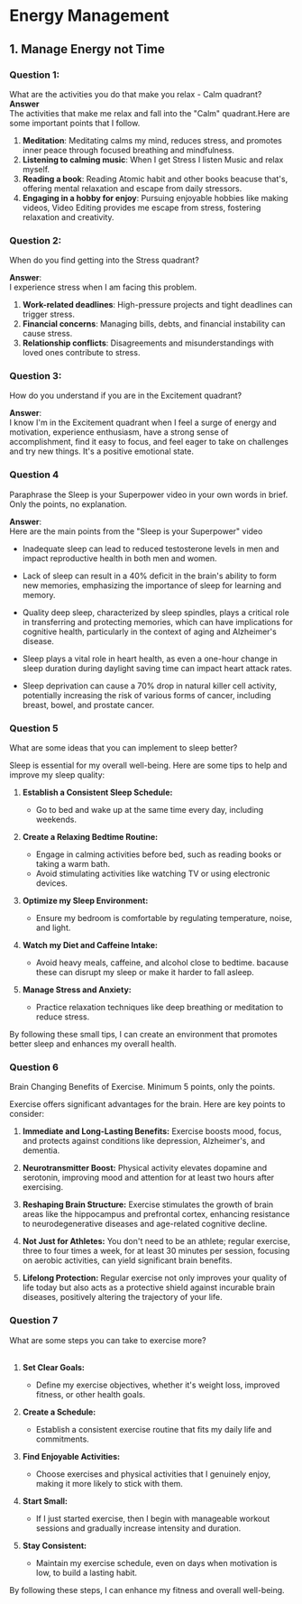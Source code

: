 # Energy Management

## 1. Manage Energy not Time

### Question 1:
What are the activities you do that make you relax - Calm quadrant?<br>
**Answer** <br>
The activities that make me relax and fall into the "Calm" quadrant.Here are some important points that I follow.
1. **Meditation**: Meditating calms my mind, reduces stress, and promotes inner peace through focused breathing and mindfulness.<br>
2. **Listening to calming music**: When I get Stress I listen Music and relax myself.<br>
3. **Reading a book**: Reading Atomic habit and other books beacuse that's, offering mental relaxation and escape from daily stressors.
4. **Engaging in a hobby for enjoy**: Pursuing enjoyable hobbies like making videos, Video Editing provides me escape from stress, fostering relaxation and creativity.

### Question 2:
When do you find getting into the Stress quadrant?<br>


**Answer**:<br>
I experience stress when I am facing this problem.<br>
1. **Work-related deadlines**: High-pressure projects and tight deadlines can trigger stress.
2. **Financial concerns**: Managing bills, debts, and financial instability can cause stress.
3. **Relationship conflicts**: Disagreements and misunderstandings with loved ones contribute to stress.

### Question 3:
How do you understand if you are in the Excitement quadrant?<br>

**Answer**:<br>
I know I'm in the Excitement quadrant when I feel a surge of energy and motivation, experience enthusiasm, have a strong sense of accomplishment, find it easy to focus, and feel eager to take on challenges and try new things. It's a positive emotional state.

### Question 4
Paraphrase the Sleep is your Superpower video in your own words in brief. Only the points, no explanation.

**Answer**:<br>
Here are the main points from the "Sleep is your Superpower" video

- Inadequate sleep can lead to reduced testosterone levels in men and impact reproductive health in both men and women.

- Lack of sleep can result in a 40% deficit in the brain's ability to form new memories, emphasizing the importance of sleep for learning and memory.

- Quality deep sleep, characterized by sleep spindles, plays a critical role in transferring and protecting memories, which can have implications for cognitive health, particularly in the context of aging and Alzheimer's disease.

- Sleep plays a vital role in heart health, as even a one-hour change in sleep duration during daylight saving time can impact heart attack rates.

- Sleep deprivation can cause a 70% drop in natural killer cell activity, potentially increasing the risk of various forms of cancer, including breast, bowel, and prostate cancer.


### Question 5
What are some ideas that you can implement to sleep better?

Sleep is essential for my overall well-being. Here are some tips to help and improve my sleep quality:

1. **Establish a Consistent Sleep Schedule:**<br>
   - Go to bed and wake up at the same time every day, including weekends.
2. **Create a Relaxing Bedtime Routine:**
   - Engage in calming activities before bed, such as reading books or taking a warm bath.
   - Avoid stimulating activities like watching TV or using electronic devices.

3. **Optimize my Sleep Environment:**
   - Ensure my bedroom is comfortable by regulating temperature, noise, and light.

4. **Watch my Diet and Caffeine Intake:**
   - Avoid heavy meals, caffeine, and alcohol close to bedtime. bacause these can disrupt my sleep or make it harder to fall asleep.

5. **Manage Stress and Anxiety:**
   - Practice relaxation techniques like deep breathing or meditation to reduce stress.

By following these small tips, I can create an environment that promotes better sleep and enhances my overall health.

### Question 6
Brain Changing Benefits of Exercise. Minimum 5 points, only the points.<br>

Exercise offers significant advantages for the brain. Here are key points to consider:<br>

1. **Immediate and Long-Lasting Benefits:** Exercise boosts mood, focus, and protects against conditions like depression, Alzheimer's, and dementia.

2. **Neurotransmitter Boost:** Physical activity elevates dopamine and serotonin, improving mood and attention for at least two hours after exercising.

3. **Reshaping Brain Structure:** Exercise stimulates the growth of brain areas like the hippocampus and prefrontal cortex, enhancing resistance to neurodegenerative diseases and age-related cognitive decline.

4. **Not Just for Athletes:** You don't need to be an athlete; regular exercise, three to four times a week, for at least 30 minutes per session, focusing on aerobic activities, can yield significant brain benefits.

5. **Lifelong Protection:** Regular exercise not only improves your quality of life today but also acts as a protective shield against incurable brain diseases, positively altering the trajectory of your life.

### Question 7
What are some steps you can take to exercise more?<br><br>

1. **Set Clear Goals:**
   - Define my exercise objectives, whether it's weight loss, improved fitness, or other health goals.

2. **Create a Schedule:**
   - Establish a consistent exercise routine that fits my daily life and commitments.

3. **Find Enjoyable Activities:**
   - Choose exercises and physical activities that I genuinely enjoy, making it more likely to stick with them.

4. **Start Small:**
   - If I just started exercise, then I begin with manageable workout sessions and gradually increase intensity and duration.

5. **Stay Consistent:**
   - Maintain my exercise schedule, even on days when motivation is low, to build a lasting habit.

By following these steps, I can enhance my fitness and overall well-being.

